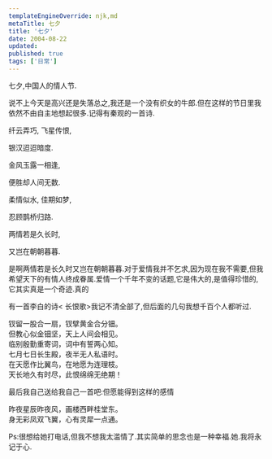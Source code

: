```yaml
---
templateEngineOverride: njk,md
metaTitle: 七夕
title: '七夕'
date: 2004-08-22
updated:
published: true
tags: ['日常']
---
```


<div class="col-start-3 col-end-9">

七夕,中国人的情人节.

说不上今天是高兴还是失落总之,我还是一个没有织女的牛郎.但在这样的节日里我依然不由自主地想起很多.记得有秦观的一首诗.

纤云弄巧, 飞星传恨,

银汉迢迢暗度.

金风玉露一相逢,

便胜却人间无数.

柔情似水, 佳期如梦,

忍顾鹊桥归路.

两情若是久长时,

又岂在朝朝暮暮.

是啊两情若是长久时又岂在朝朝暮暮.对于爱情我并不乞求,因为现在我不需要,但我希望天下的有情人终成眷属.爱情一个千年不变的话题,它是伟大的,是值得珍惜的,它其实真是一个奇迹.真的

有一首李白的诗< 长恨歌>我记不清全部了,但后面的几句我想千百个人都听过.

钗留一股合一扇，钗擘黄金合分钿。  
但教心似金钿坚，天上人间会相见。  
临别殷勤重寄词，词中有誓两心知。  
七月七日长生殿，夜半无人私语时。  
在天愿作比翼鸟，在地愿为连理枝。  
天长地久有时尽，此恨绵绵无绝期！

最后我自己送给我自己一首吧:但愿能得到这样的感情

昨夜星辰昨夜风，画楼西畔桂堂东。  
身无彩凤双飞翼，心有灵犀一点通。

Ps:很想给她打电话,但我不想我太滥情了.其实简单的思念也是一种幸福.她.我将永记于心.
</div>
